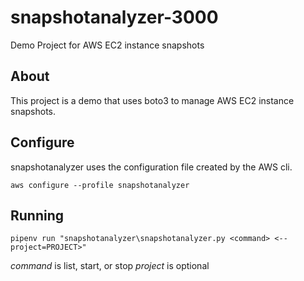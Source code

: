 # snapshotanalyzer-3000

Demo Project for AWS EC2 instance snapshots

## About

This project is a demo that uses boto3 to manage AWS EC2 instance snapshots.

## Configure

snapshotanalyzer uses the configuration file created by the AWS cli.

`aws configure --profile snapshotanalyzer`

## Running

`pipenv run "snapshotanalyzer\snapshotanalyzer.py <command> <--project=PROJECT>"`

*command* is list, start, or stop
*project* is optional
